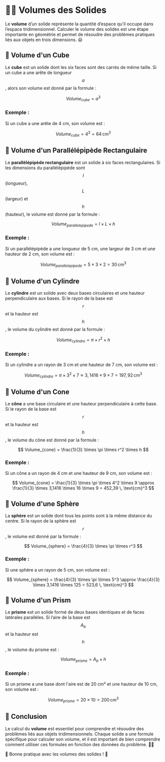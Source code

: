 


# 🧑‍🏫 Volumes des Solides

Le **volume** d’un solide représente la quantité d’espace qu’il occupe dans l’espace tridimensionnel. Calculer le volume des solides est une étape importante en géométrie et permet de résoudre des problèmes pratiques liés aux objets en trois dimensions. 😃



## 🔹 Volume d'un Cube

Le **cube** est un solide dont les six faces sont des carrés de même taille. Si un cube a une arête de longueur $$a$$, alors son volume est donné par la formule :

$$
Volume_{cube} = a^3
$$

### Exemple :

Si un cube a une arête de 4 cm, son volume est :

$$
Volume_{cube} = 4^3 = 64 \, \text{cm}^3
$$



## 🔹 Volume d'un Parallélépipède Rectangulaire

Le **parallélépipède rectangulaire** est un solide à six faces rectangulaires. Si les dimensions du parallélépipède sont $$l$$ (longueur), $$L$$ (largeur) et $$h$$ (hauteur), le volume est donné par la formule :

$$
Volume_{parallelepipede} = l \times L \times h
$$

### Exemple :

Si un parallélépipède a une longueur de 5 cm, une largeur de 3 cm et une hauteur de 2 cm, son volume est :

$$
Volume_{parallelepipede} = 5 \times 3 \times 2 = 30 \, \text{cm}^3
$$



## 🔹 Volume d'un Cylindre

Le **cylindre** est un solide avec deux bases circulaires et une hauteur perpendiculaire aux bases. Si le rayon de la base est $$r$$ et la hauteur est $$h$$, le volume du cylindre est donné par la formule :

$$
Volume_{cylindre} = \pi \times r^2 \times h
$$

### Exemple :

Si un cylindre a un rayon de 3 cm et une hauteur de 7 cm, son volume est :

$$
Volume_{cylindre} = \pi \times 3^2 \times 7 \approx 3,1416 \times 9 \times 7 = 197,92 \, \text{cm}^3
$$



## 🔹 Volume d'un Cone

Le **cône** a une base circulaire et une hauteur perpendiculaire à cette base. Si le rayon de la base est $$r$$ et la hauteur est $$h$$, le volume du cône est donné par la formule :

$$
Volume_{cone} = \frac{1}{3} \times \pi \times r^2 \times h
$$

### Exemple :

Si un cône a un rayon de 4 cm et une hauteur de 9 cm, son volume est :

$$
Volume_{cone} = \frac{1}{3} \times \pi \times 4^2 \times 9 \approx \frac{1}{3} \times 3,1416 \times 16 \times 9 = 452,39 \, \text{cm}^3
$$



## 🔹 Volume d'une Sphère

La **sphère** est un solide dont tous les points sont à la même distance du centre. Si le rayon de la sphère est $$r$$, le volume est donné par la formule :

$$
Volume_{sphere} = \frac{4}{3} \times \pi \times r^3
$$

### Exemple :

Si une sphère a un rayon de 5 cm, son volume est :

$$
Volume_{sphere} = \frac{4}{3} \times \pi \times 5^3 \approx \frac{4}{3} \times 3,1416 \times 125 = 523,6 \, \text{cm}^3
$$



## 🔹 Volume d'un Prism

Le **prisme** est un solide formé de deux bases identiques et de faces latérales parallèles. Si l’aire de la base est $$A_b$$ et la hauteur est $$h$$, le volume du prisme est :

$$
Volume_{prisme} = A_b \times h
$$

### Exemple :

Si un prisme a une base dont l'aire est de 20 cm² et une hauteur de 10 cm, son volume est :

$$
Volume_{prisme} = 20 \times 10 = 200 \, \text{cm}^3
$$



## 🔹 Conclusion

Le calcul du **volume** est essentiel pour comprendre et résoudre des problèmes liés aux objets tridimensionnels. Chaque solide a une formule spécifique pour calculer son volume, et il est important de bien comprendre comment utiliser ces formules en fonction des données du problème. 🧑‍🏫

🎉 Bonne pratique avec les volumes des solides ! 🚀

